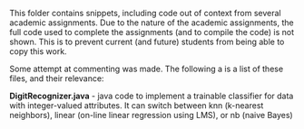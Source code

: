 This folder contains snippets, including code out of context from several academic assignments. Due to the nature of the academic assignments, the full code used to complete the assignments (and to compile the code) is not shown. This is to prevent current (and future) students from being able to copy this work.

Some attempt at commenting was made. The following a is a list of these files, and their relevance:

**DigitRecognizer.java** - java code to implement a trainable classifier for data with integer-valued attributes. It can switch between knn (k-nearest neighbors), linear (on-line linear regression using LMS), or nb (naive Bayes)
